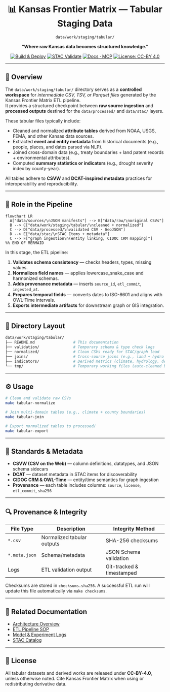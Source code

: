 <div align="center">

# 📊 Kansas Frontier Matrix — Tabular Staging Data  
`data/work/staging/tabular/`

**“Where raw Kansas data becomes structured knowledge.”**

[![Build & Deploy](https://github.com/bartytime4life/Kansas-Frontier-Matrix/actions/workflows/site.yml/badge.svg)](../../../../.github/workflows/site.yml)
[![STAC Validate](https://img.shields.io/badge/STAC-validate-blue)](../../../../.github/workflows/stac-validate.yml)
[![Docs · MCP](https://img.shields.io/badge/Docs-MCP-green)](../../../../docs/)
[![License: CC-BY 4.0](https://img.shields.io/badge/License-CC--BY%204.0-lightgrey)](../../../../LICENSE)

</div>

---

## 🧭 Overview

The `data/work/staging/tabular/` directory serves as a **controlled workspace** for *intermediate CSV, TSV, or Parquet files* generated by the Kansas Frontier Matrix ETL pipeline.  
It provides a structured checkpoint between **raw source ingestion** and **processed outputs** destined for the `data/processed/` and `data/stac/` layers.

These tabular files typically include:

- Cleaned and normalized **attribute tables** derived from NOAA, USGS, FEMA, and other Kansas data sources.  
- Extracted **event and entity metadata** from historical documents (e.g., people, places, and dates parsed via NLP).  
- Joined cross-domain data (e.g., treaty boundaries + land patent records + environmental attributes).  
- Computed **summary statistics or indicators** (e.g., drought severity index by county-year).  

All tables adhere to **CSVW** and **DCAT-inspired metadata** practices for interoperability and reproducibility.

---

## 🧩 Role in the Pipeline

```mermaid
flowchart LR
  A["data/sources/\nJSON manifests"] --> B["data/raw/\noriginal CSVs"]
  B --> C["data/work/staging/tabular/\ncleaned + normalized"]
  C --> D["data/processed/\nvalidated CSV · GeoJSON"]
  D --> E["data/stac/\nSTAC Items + metadata"]
  C --> F["graph ingestion\n(entity linking, CIDOC CRM mapping)"]
%% END OF MERMAID
````

In this stage, the ETL pipeline:

1. **Validates schema consistency** — checks headers, types, missing values.
2. **Normalizes field names** — applies lowercase_snake_case and harmonized schemas.
3. **Adds provenance metadata** — inserts `source_id`, `etl_commit`, `ingested_at`.
4. **Prepares temporal fields** — converts dates to ISO-8601 and aligns with OWL-Time intervals.
5. **Exports intermediate artifacts** for downstream graph or GIS integration.

---

## 🧱 Directory Layout

```bash
data/work/staging/tabular/
├── README.md                 # This documentation
├── validation/               # Temporary schema & type check logs
├── normalized/               # Clean CSVs ready for STAC/graph load
├── joins/                    # Cross-source joins (e.g., land + hydro + treaty)
├── indicators/               # Derived metrics (climate, hydrology, demography)
└── tmp/                      # Temporary working files (auto-cleaned by Makefile)
```

---

## ⚙️ Usage

```bash
# Clean and validate raw CSVs
make tabular-normalize

# Join multi-domain tables (e.g., climate + county boundaries)
make tabular-join

# Export normalized tables to processed/
make tabular-export
```

---

## 🧾 Standards & Metadata

* **CSVW (CSV on the Web)** — column definitions, datatypes, and JSON schema sidecars
* **DCAT** — dataset metadata in STAC items for discoverability
* **CIDOC CRM & OWL-Time** — entity/time semantics for graph ingestion
* **Provenance** — each table includes columns: `source`, `license`, `etl_commit`, `sha256`

---

## 🔍 Provenance & Integrity

| File Type     | Description                | Integrity Method          |
| ------------- | -------------------------- | ------------------------- |
| `*.csv`       | Normalized tabular outputs | SHA-256 checksums         |
| `*.meta.json` | Schema/metadata            | JSON Schema validation    |
| Logs          | ETL validation output      | Git-tracked & timestamped |

Checksums are stored in `checksums.sha256`.
A successful ETL run will update this file automatically via `make checksums`.

---

## 🧠 Related Documentation

* [Architecture Overview](../../../../docs/architecture.md)
* [ETL Pipeline SOP](../../../../docs/sop.md)
* [Model & Experiment Logs](../../../../docs/experiment.md)
* [STAC Catalog](../../../stac/catalog.json)

---

## 🪪 License

All tabular datasets and derived works are released under **CC-BY-4.0**, unless otherwise noted.
Cite Kansas Frontier Matrix when using or redistributing derivative data.

